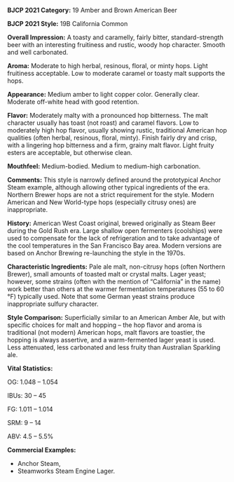 <b>BJCP 2021 Category:</b> 19 Amber and Brown American Beer

<b>BJCP 2021 Style:</b> 19B California Common

<b>Overall Impression:</b> A toasty and caramelly, fairly bitter,
standard-strength beer with an interesting fruitiness and
rustic, woody hop character. Smooth and well carbonated.

<b>Aroma:</b> Moderate to high herbal, resinous, floral, or minty
hops. Light fruitiness acceptable. Low to moderate caramel or
toasty malt supports the hops.

<b>Appearance:</b> Medium amber to light copper color. Generally
clear. Moderate off-white head with good retention.

<b>Flavor:</b> Moderately malty with a pronounced hop bitterness.
The malt character usually has toast (not roast) and caramel
flavors. Low to moderately high hop flavor, usually showing
rustic, traditional American hop qualities (often herbal,
resinous, floral, minty). Finish fairly dry and crisp, with a
lingering hop bitterness and a firm, grainy malt flavor. Light
fruity esters are acceptable, but otherwise clean.

<b>Mouthfeel:</b> Medium-bodied. Medium to medium-high
carbonation.

<b>Comments:</b> This style is narrowly defined around the
prototypical Anchor Steam example, although allowing other
typical ingredients of the era. Northern Brewer hops are not a
strict requirement for the style. Modern American and New
World-type hops (especially citrusy ones) are inappropriate.

<b>History:</b> American West Coast original, brewed originally as
Steam Beer during the Gold Rush era. Large shallow open
fermenters (coolships) were used to compensate for the lack of
refrigeration and to take advantage of the cool temperatures in
the San Francisco Bay area. Modern versions are based on
Anchor Brewing re-launching the style in the 1970s.

<b>Characteristic Ingredients:</b> Pale ale malt, non-citrusy hops
(often Northern Brewer), small amounts of toasted malt or
crystal malts. Lager yeast; however, some strains (often with
the mention of “California” in the name) work better than
others at the warmer fermentation temperatures (55 to 60 °F)
typically used. Note that some German yeast strains produce
inappropriate sulfury character.

<b>Style Comparison:</b> Superficially similar to an American
Amber Ale, but with specific choices for malt and hopping –
the hop flavor and aroma is traditional (not modern) American
hops, malt flavors are toastier, the hopping is always assertive,
and a warm-fermented lager yeast is used. Less attenuated, less
carbonated and less fruity than Australian Sparkling ale.

<b>Vital Statistics:</b>

OG: 1.048 – 1.054

IBUs: 30 – 45

FG: 1.011 – 1.014

SRM: 9 – 14

ABV: 4.5 – 5.5%

<b>Commercial Examples:</b>
- Anchor Steam,
- Steamworks Steam Engine Lager.
